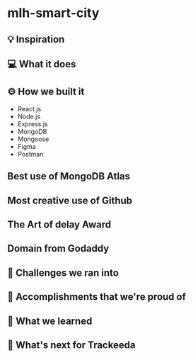 # mlh-smart-city

## 💡 Inspiration

## 💻 What it does

## ⚙️ How we built it
- React.js
- Node.js
- Express.js
- MongoDB
- Mongoose
- Figma
- Postman

## Best use of MongoDB Atlas

## Most creative use of Github

## The Art of delay Award

## Domain from Godaddy

## 🧠 Challenges we ran into

## 🏅 Accomplishments that we're proud of

## 📖 What we learned

## 🚀 What's next for Trackeeda


